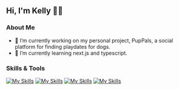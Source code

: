 ## Hi, I'm Kelly 👩‍💻
### About Me
- 🐶 I’m currently working on my personal project, PupPals, a social platform for finding playdates for dogs.
- 🌱 I’m currently learning next.js and typescript.
### Skills & Tools
[![My Skills](https://skillicons.dev/icons?i=html,css,tailwind,sass,bootstrap,materialui)](https://skillicons.dev)
[![My Skills](https://skillicons.dev/icons?i=js,ts,react,nextjs,nodejs,express,postman,jest)](https://skillicons.dev)
[![My Skills](https://skillicons.dev/icons?i=docker,mysql,supabase,mongodb,firebase)](https://skillicons.dev)
[![My Skills](https://skillicons.dev/icons?i=git,github,vscode,figma,heroku,netlify,vite,gcp)](https://skillicons.dev)
<!--
**kellywslee/kellywslee** is a ✨ _special_ ✨ repository because its `README.md` (this file) appears on your GitHub profile.

Here are some ideas to get you started:

- 🔭 I’m currently working on ...
- 🌱 I’m currently learning ...
- 👯 I’m looking to collaborate on ...
- 🤔 I’m looking for help with ...
- 💬 Ask me about ...
- 📫 How to reach me: ...
- 😄 Pronouns: ...
- ⚡ Fun fact: ...
-->
